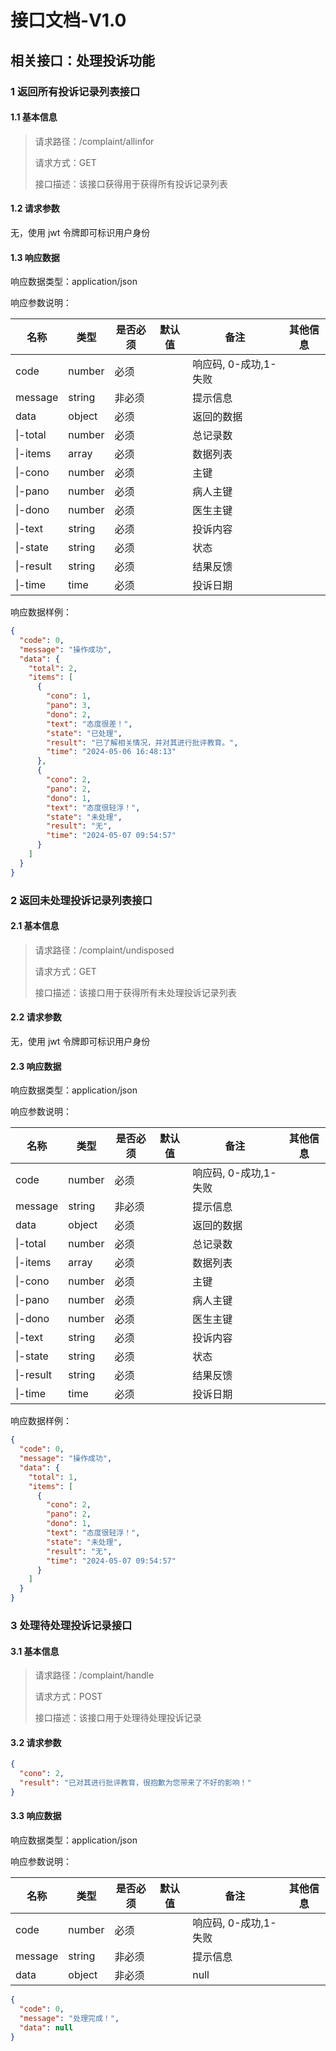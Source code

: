 # 接口文档-V1.0

## 相关接口：处理投诉功能

### 1 返回所有投诉记录列表接口

#### 1.1 基本信息

> 请求路径：/complaint/allinfor
>
> 请求方式：GET
>
> 接口描述：该接口获得用于获得所有投诉记录列表

#### 1.2 请求参数

无，使用 jwt 令牌即可标识用户身份

#### 1.3 响应数据

响应数据类型：application/json

响应参数说明：

| 名称      | 类型   | 是否必须 | 默认值 | 备注                  | 其他信息 |
| --------- | ------ | -------- | ------ | --------------------- | -------- |
| code      | number | 必须     |        | 响应码, 0-成功,1-失败 |          |
| message   | string | 非必须   |        | 提示信息              |          |
| data      | object | 必须     |        | 返回的数据            |          |
| \|-total  | number | 必须     |        | 总记录数              |          |
| \|-items  | array  | 必须     |        | 数据列表              |          |
| \|-cono   | number | 必须     |        | 主键                  |          |
| \|-pano   | number | 必须     |        | 病人主键              |          |
| \|-dono   | number | 必须     |        | 医生主键              |          |
| \|-text   | string | 必须     |        | 投诉内容              |          |
| \|-state  | string | 必须     |        | 状态                  |          |
| \|-result | string | 必须     |        | 结果反馈              |          |
| \|-time   | time   | 必须     |        | 投诉日期              |          |

响应数据样例：

```json
{
  "code": 0,
  "message": "操作成功",
  "data": {
    "total": 2,
    "items": [
      {
        "cono": 1,
        "pano": 3,
        "dono": 2,
        "text": "态度很差！",
        "state": "已处理",
        "result": "已了解相关情况，并对其进行批评教育。",
        "time": "2024-05-06 16:48:13"
      },
      {
        "cono": 2,
        "pano": 2,
        "dono": 1,
        "text": "态度很轻浮！",
        "state": "未处理",
        "result": "无",
        "time": "2024-05-07 09:54:57"
      }
    ]
  }
}
```

### 2 返回未处理投诉记录列表接口

#### 2.1 基本信息

> 请求路径：/complaint/undisposed
>
> 请求方式：GET
>
> 接口描述：该接口用于获得所有未处理投诉记录列表

#### 2.2 请求参数

无，使用 jwt 令牌即可标识用户身份

#### 2.3 响应数据

响应数据类型：application/json

响应参数说明：

| 名称      | 类型   | 是否必须 | 默认值 | 备注                  | 其他信息 |
| --------- | ------ | -------- | ------ | --------------------- | -------- |
| code      | number | 必须     |        | 响应码, 0-成功,1-失败 |          |
| message   | string | 非必须   |        | 提示信息              |          |
| data      | object | 必须     |        | 返回的数据            |          |
| \|-total  | number | 必须     |        | 总记录数              |          |
| \|-items  | array  | 必须     |        | 数据列表              |          |
| \|-cono   | number | 必须     |        | 主键                  |          |
| \|-pano   | number | 必须     |        | 病人主键              |          |
| \|-dono   | number | 必须     |        | 医生主键              |          |
| \|-text   | string | 必须     |        | 投诉内容              |          |
| \|-state  | string | 必须     |        | 状态                  |          |
| \|-result | string | 必须     |        | 结果反馈              |          |
| \|-time   | time   | 必须     |        | 投诉日期              |          |

响应数据样例：

```json
{
  "code": 0,
  "message": "操作成功",
  "data": {
    "total": 1,
    "items": [
      {
        "cono": 2,
        "pano": 2,
        "dono": 1,
        "text": "态度很轻浮！",
        "state": "未处理",
        "result": "无",
        "time": "2024-05-07 09:54:57"
      }
    ]
  }
}
```

### 3 处理待处理投诉记录接口

#### 3.1 基本信息

> 请求路径：/complaint/handle
>
> 请求方式：POST
>
> 接口描述：该接口用于处理待处理投诉记录

#### 3.2 请求参数

```json
{
  "cono": 2,
  "result": "已对其进行批评教育，很抱歉为您带来了不好的影响！"
}
```

#### 3.3 响应数据

响应数据类型：application/json

响应参数说明：

| 名称    | 类型   | 是否必须 | 默认值 | 备注                  | 其他信息 |
| ------- | ------ | -------- | ------ | --------------------- | -------- |
| code    | number | 必须     |        | 响应码, 0-成功,1-失败 |          |
| message | string | 非必须   |        | 提示信息              |          |
| data    | object | 非必须   |        | null                  |          |

```json
{
  "code": 0,
  "message": "处理完成！",
  "data": null
}
```
